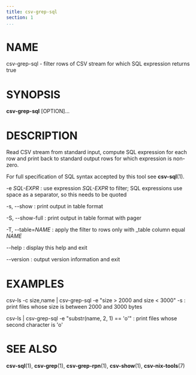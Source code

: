 ```yaml
---
title: csv-grep-sql
section: 1
...
```


# NAME #

csv-grep-sql - filter rows of CSV stream for which SQL expression returns true

# SYNOPSIS #

**csv-grep-sql** [OPTION]...

# DESCRIPTION #

Read CSV stream from standard input, compute SQL expression for each row
and print back to standard output rows for which expression is non-zero.

For full specification of SQL syntax accepted by this tool see **csv-sql**(1).

-e *SQL-EXPR*
:   use expression *SQL-EXPR* to filter; SQL expressions use space as
a separator, so this needs to be quoted

-s, --show
:   print output in table format

-S, --show-full
:   print output in table format with pager

-T, --table=*NAME*
:   apply the filter to rows only with _table column equal *NAME*

--help
:   display this help and exit

--version
:   output version information and exit

# EXAMPLES #

csv-ls -c size,name | csv-grep-sql -e "size > 2000 and size < 3000" -s
:   print files whose size is between 2000 and 3000 bytes

csv-ls | csv-grep-sql -e "substr(name, 2, 1) == 'o'"
:   print files whose second character is 'o'

# SEE ALSO #

**csv-sql**(1), **csv-grep**(1), **csv-grep-rpn**(1), **csv-show**(1),
**csv-nix-tools**(7)
